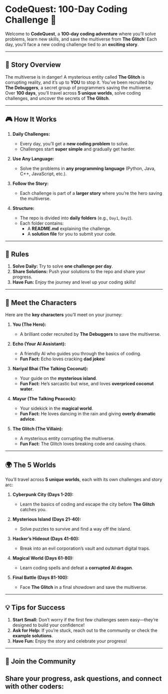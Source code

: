 # **CodeQuest: 100-Day Coding Challenge** 🚀  

Welcome to **CodeQuest**, a **100-day coding adventure** where you’ll solve problems, learn new skills, and save the multiverse from **The Glitch**! Each day, you’ll face a new coding challenge tied to an **exciting story**.  

---

## **🌟 Story Overview**  
The multiverse is in danger! A mysterious entity called **The Glitch** is corrupting reality, and it’s up to **YOU** to stop it. You’ve been recruited by **The Debuggers**, a secret group of programmers saving the multiverse. Over **100 days**, you’ll travel across **5 unique worlds**, solve coding challenges, and uncover the secrets of **The Glitch**.  

---

## **🎮 How It Works**  
1. **Daily Challenges:**  
   - Every day, you’ll get a **new coding problem** to solve.  
   - Challenges start **super simple** and gradually get harder.  

2. **Use Any Language:**  
   - Solve the problems in **any programming language** (Python, Java, C++, JavaScript, etc.).  

3. **Follow the Story:**  
   - Each challenge is part of a **larger story** where you’re the hero saving the multiverse.  

4. **Structure:**  
   - The repo is divided into **daily folders** (e.g., `Day1`, `Day2`).  
   - Each folder contains:  
     - A **README.md** explaining the challenge.  
     - A **solution file** for you to submit your code.  

---

## **📜 Rules**  
1. **Solve Daily:** Try to solve **one challenge per day**.  
2. **Share Solutions:** Push your solutions to the repo and share your progress.  
3. **Have Fun:** Enjoy the journey and level up your coding skills!  

---

## **🌟 Meet the Characters**  
Here are the **key characters** you’ll meet on your journey:  

1. **You (The Hero):**  
   - A brilliant coder recruited by **The Debuggers** to save the multiverse.  

2. **Echo (Your AI Assistant):**  
   - A friendly AI who guides you through the basics of coding.  
   - **Fun Fact:** Echo loves cracking **dad jokes**!  

3. **Nariyal Bhai (The Talking Coconut):**  
   - Your guide on the **mysterious island**.  
   - **Fun Fact:** He’s sarcastic but wise, and loves **overpriced coconut water**.  

4. **Mayur (The Talking Peacock):**  
   - Your sidekick in the **magical world**.  
   - **Fun Fact:** He loves dancing in the rain and giving **overly dramatic advice**.  

5. **The Glitch (The Villain):**  
   - A mysterious entity corrupting the multiverse.  
   - **Fun Fact:** The Glitch loves breaking code and causing chaos.  

---

## **🌍 The 5 Worlds**  
You’ll travel across **5 unique worlds**, each with its own challenges and story arc:  

1. **Cyberpunk City (Days 1-20):**  
   - Learn the basics of coding and escape the city before **The Glitch** catches you.  

2. **Mysterious Island (Days 21-40):**  
   - Solve puzzles to survive and find a way off the island.  

3. **Hacker’s Hideout (Days 41-60):**  
   - Break into an evil corporation’s vault and outsmart digital traps.  

4. **Magical World (Days 61-80):**  
   - Learn coding spells and defeat a **corrupted AI dragon**.  

5. **Final Battle (Days 81-100):**  
   - Face **The Glitch** in a final showdown and save the multiverse.  

---



## **💡 Tips for Success**  
1. **Start Small:** Don’t worry if the first few challenges seem easy—they’re designed to build your confidence!  
2. **Ask for Help:** If you’re stuck, reach out to the community or check the **example solutions**.  
3. **Have Fun:** Enjoy the story and celebrate your progress!  

---

## **🌟 Join the Community**  
Share your progress, ask questions, and connect with other coders:  
-
